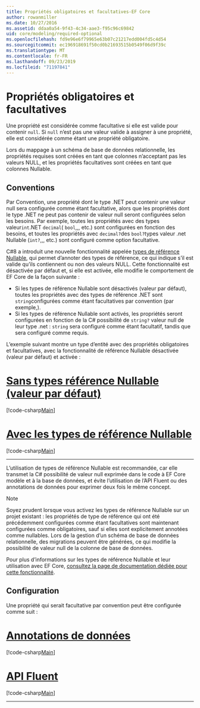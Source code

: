 ```yaml
---
title: Propriétés obligatoires et facultatives-EF Core
author: rowanmiller
ms.date: 10/27/2016
ms.assetid: ddaa0a54-9f43-4c34-aae3-f95c96c69842
uid: core/modeling/required-optional
ms.openlocfilehash: fd9e96e6f79965e63b07c21217edd004fd5c4d54
ms.sourcegitcommit: ec196918691f50cd0b21693515b0549f06d9f39c
ms.translationtype: MT
ms.contentlocale: fr-FR
ms.lasthandoff: 09/23/2019
ms.locfileid: "71197841"
---
```

# <a name="required-and-optional-properties"></a>Propriétés obligatoires et facultatives

Une propriété est considérée comme facultative si elle est valide pour contenir `null`. Si `null` n’est pas une valeur valide à assigner à une propriété, elle est considérée comme étant une propriété obligatoire.

Lors du mappage à un schéma de base de données relationnelle, les propriétés requises sont créées en tant que colonnes n’acceptant pas les valeurs NULL, et les propriétés facultatives sont créées en tant que colonnes Nullable.

## <a name="conventions"></a>Conventions

Par Convention, une propriété dont le type .NET peut contenir une valeur null sera configurée comme étant facultative, alors que les propriétés dont le type .NET ne peut pas contenir de valeur null seront configurées selon les besoins. Par exemple, toutes les propriétés avec des types valeur`int`.NET `decimal`( `bool`,,, etc.) sont configurées en fonction des besoins, et toutes les propriétés avec `decimal?`des `bool?`types valeur .net Nullable (`int?`,,, etc.) sont configuré comme option facultative.

C#8 a introduit une nouvelle fonctionnalité appelée [types de référence Nullable](/dotnet/csharp/tutorials/nullable-reference-types), qui permet d’annoter des types de référence, ce qui indique s’il est valide qu’ils contiennent ou non des valeurs NULL. Cette fonctionnalité est désactivée par défaut et, si elle est activée, elle modifie le comportement de EF Core de la façon suivante :

* Si les types de référence Nullable sont désactivés (valeur par défaut), toutes les propriétés avec des types de référence .NET sont `string`configurées comme étant facultatives par convention (par exemple,).
* Si les types de référence Nullable sont activés, les propriétés seront configurées en fonction de la C# possibilité de `string?` valeur null de leur type .net : `string` sera configuré comme étant facultatif, tandis que sera configuré comme requis.

L’exemple suivant montre un type d’entité avec des propriétés obligatoires et facultatives, avec la fonctionnalité de référence Nullable désactivée (valeur par défaut) et activée :

# <a name="without-nullable-reference-types-defaulttabwithout-nrt"></a>[Sans types référence Nullable (valeur par défaut)](#tab/without-nrt)

[!code-csharp[Main](../../../samples/core/Miscellaneous/NullableReferenceTypes/CustomerWithoutNullableReferenceTypes.cs?name=Customer&highlight=4-8)]

# <a name="with-nullable-reference-typestabwith-nrt"></a>[Avec les types de référence Nullable](#tab/with-nrt)

[!code-csharp[Main](../../../samples/core/Miscellaneous/NullableReferenceTypes/Customer.cs?name=Customer&highlight=4-6)]

***

L’utilisation de types de référence Nullable est recommandée, car elle transmet la C# possibilité de valeur null exprimée dans le code à EF Core modèle et à la base de données, et évite l’utilisation de l’API Fluent ou des annotations de données pour exprimer deux fois le même concept.

> [!NOTE]
> Soyez prudent lorsque vous activez les types de référence Nullable sur un projet existant : les propriétés de type de référence qui ont été précédemment configurées comme étant facultatives sont maintenant configurées comme obligatoires, sauf si elles sont explicitement annotées comme nullables. Lors de la gestion d’un schéma de base de données relationnelle, des migrations peuvent être générées, ce qui modifie la possibilité de valeur null de la colonne de base de données.

Pour plus d’informations sur les types de référence Nullable et leur utilisation avec EF Core, [consultez la page de documentation dédiée pour cette fonctionnalité](xref:core/miscellaneous/nullable-reference-types).

## <a name="configuration"></a>Configuration

Une propriété qui serait facultative par convention peut être configurée comme suit :

# <a name="data-annotationstabdata-annotations"></a>[Annotations de données](#tab/data-annotations)

[!code-csharp[Main](../../../samples/core/Modeling/DataAnnotations/Required.cs?highlight=14)]

# <a name="fluent-apitabfluent-api"></a>[API Fluent](#tab/fluent-api) 

[!code-csharp[Main](../../../samples/core/Modeling/FluentAPI/Required.cs?highlight=11-13)]

***